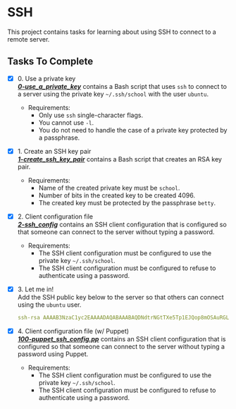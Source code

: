 # SSH

This project contains tasks for learning about using SSH to connect to a remote server.

## Tasks To Complete

+ [x] 0\. Use a private key<br/>_**[0-use_a_private_key](0-use_a_private_key)**_ contains a Bash script that uses `ssh` to connect to a server using the private key `~/.ssh/school` with the user `ubuntu`.
  + Requirements:
    + Only use `ssh` single-character flags.
    + You cannot use `-l`.
    + You do not need to handle the case of a private key protected by a passphrase.

+ [x] 1\. Create an SSH key pair<br/>_**[1-create_ssh_key_pair](1-create_ssh_key_pair)**_ contains a Bash script that creates an RSA key pair.
  + Requirements:
    + Name of the created private key must be `school`.
    + Number of bits in the created key to be created 4096.
    + The created key must be protected by the passphrase `betty`.

+ [x] 2\. Client configuration file<br/>_**[2-ssh_config](2-ssh_config)**_ contains an SSH client configuration that is configured so that someone can connect to the server without typing a password.
  + Requirements:
    + The SSH client configuration must be configured to use the private key `~/.ssh/school`.
    + The SSH client configuration must be configured to refuse to authenticate using a password.

+ [x] 3\. Let me in!<br/>Add the SSH public key below to the server so that others can connect using the `ubuntu` user.
  ```yaml
  ssh-rsa AAAAB3NzaC1yc2EAAAADAQABAAABAQDNdtrNGtTXe5Tp1EJQop8mOSAuRGLjJ6DW4PqX4wId/Kawz35ESampIqHSOTJmbQ8UlxdJuk0gAXKk3Ncle4safGYqM/VeDK3LN5iAJxf4kcaxNtS3eVxWBE5iF3FbIjOqwxw5Lf5sRa5yXxA8HfWidhbIG5TqKL922hPgsCGABIrXRlfZYeC0FEuPWdr6smOElSVvIXthRWp9cr685KdCI+COxlj1RdVsvIo+zunmLACF9PYdjB2s96Fn0ocD3c5SGLvDOFCyvDojSAOyE70ebIElnskKsDTGwfT4P6jh9OBzTyQEIS2jOaE5RQq4IB4DsMhvbjDSQrP0MdCLgwkN
  ```

+ [x] 4\. Client configuration file (w/ Puppet)<br/>_**[100-puppet_ssh_config.pp](100-puppet_ssh_config.pp)**_ contains an SSH client configuration that is configured so that someone can connect to the server without typing a password using Puppet.
  + Requirements:
    + The SSH client configuration must be configured to use the private key `~/.ssh/school`.
    + The SSH client configuration must be configured to refuse to authenticate using a password.

